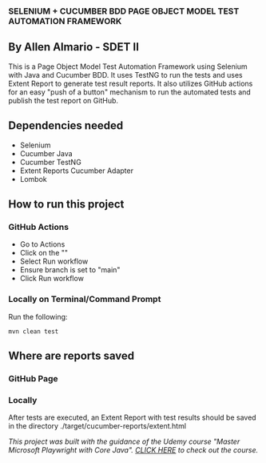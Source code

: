 ### SELENIUM + CUCUMBER BDD PAGE OBJECT MODEL TEST AUTOMATION FRAMEWORK
## By Allen Almario - SDET II

This is a Page Object Model Test Automation Framework using Selenium with Java and Cucumber BDD. It uses TestNG to run the tests and uses Extent Report to generate test result reports. It also utilizes GitHub actions
for an easy "push of a button" mechanism to run the automated tests and publish the test report on GitHub.

## Dependencies needed
- Selenium
- Cucumber Java
- Cucumber TestNG
- Extent Reports Cucumber Adapter
- Lombok

## How to run this project

### GitHub Actions
- Go to Actions
- Click on the ""
- Select Run workflow
- Ensure branch is set to "main"
- Click Run workflow

### Locally on Terminal/Command Prompt
Run the following:

```
mvn clean test
```

## Where are reports saved

### GitHub Page


### Locally
After tests are executed, an Extent Report with test results should be saved in the directory
./target/cucumber-reports/extent.html

*This project was built with the guidance of the Udemy course "Master Microsoft Playwright with Core Java". [CLICK HERE](https://www.udemy.com/course/playwright-java-tutorial/) to check out the course.*